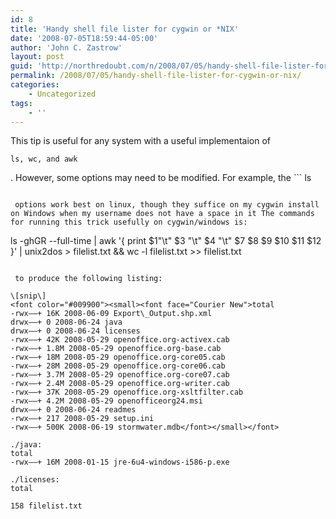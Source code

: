 ```yaml
---
id: 8
title: 'Handy shell file lister for cygwin or *NIX'
date: '2008-07-05T18:59:44-05:00'
author: 'John C. Zastrow'
layout: post
guid: 'http://northredoubt.com/n/2008/07/05/handy-shell-file-lister-for-cygwin-or-nix/'
permalink: /2008/07/05/handy-shell-file-lister-for-cygwin-or-nix/
categories:
    - Uncategorized
tags:
    - ''
---
```


This tip is useful for any system with a useful implementaion of

```
ls, wc, and awk
```

. However, some options may need to be modified. For example, the ```
ls
```

 options work best on linux, though they suffice on my cygwin install on Windows when my username does not have a space in it The commands for running this trick usefully on cygwin/windows is:

```
ls -ghGR --full-time | awk '{ print $1"\t" $3 "\t" $4 "\t" $7 $8 $9 $10 $11 $12 }' | unix2dos > filelist.txt && wc -l filelist.txt >&gt; filelist.txt
```

 to produce the following listing:

\[snip\]  
<font color="#009900"><small><font face="Courier New">total   
-rwx——+ 16K 2008-06-09 Export\_Output.shp.xml  
drwx——+ 0 2008-06-24 java  
drwx——+ 0 2008-06-24 licenses  
-rwx——+ 42K 2008-05-29 openoffice.org-activex.cab  
-rwx——+ 1.8M 2008-05-29 openoffice.org-base.cab  
-rwx——+ 18M 2008-05-29 openoffice.org-core05.cab  
-rwx——+ 28M 2008-05-29 openoffice.org-core06.cab  
-rwx——+ 3.7M 2008-05-29 openoffice.org-core07.cab  
-rwx——+ 2.4M 2008-05-29 openoffice.org-writer.cab  
-rwx——+ 37K 2008-05-29 openoffice.org-xsltfilter.cab  
-rwx——+ 4.2M 2008-05-29 openofficeorg24.msi  
drwx——+ 0 2008-06-24 readmes  
-rwx——+ 217 2008-05-29 setup.ini  
-rwx——+ 500K 2008-06-19 stormwater.mdb</font></small></font>

./java:   
total   
-rwx——+ 16M 2008-01-15 jre-6u4-windows-i586-p.exe

./licenses:   
total

158 filelist.txt